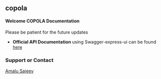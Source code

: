 ## copola

#### Welcome COPOLA Documentation

Please be patient for the future updates

- **Official API Documentation** using Swagger-express-ui can be found [here](https://copola.herokuapp.com/api-docs)


### Support or Contact
[Amalu Sajeev](contact@amalusajeev.me)
